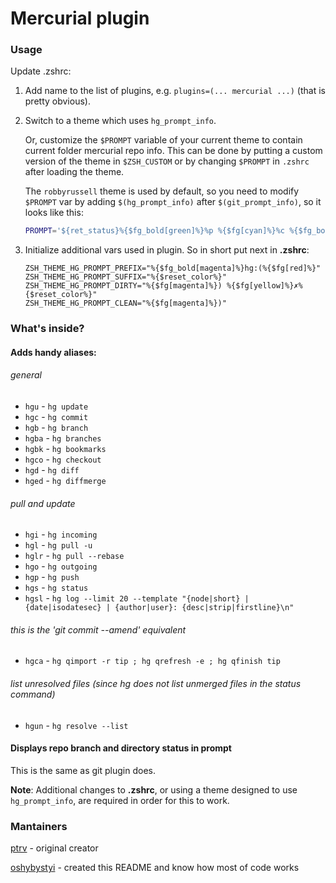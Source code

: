 # Mercurial plugin
### Usage
Update .zshrc:

1. Add name to the list of plugins, e.g. `plugins=(... mercurial ...)`
   (that is pretty obvious).
2. Switch to a theme which uses `hg_prompt_info`.

   Or, customize the `$PROMPT` variable of your current theme to contain current folder mercurial repo info. This can be done by putting a custom version of the theme in `$ZSH_CUSTOM` or by changing `$PROMPT` in `.zshrc` after loading the theme.

   The `robbyrussell` theme is used by default, so you need to modify `$PROMPT` var by adding `$(hg_prompt_info)` after `$(git_prompt_info)`, so it looks like this:

   ```zsh
   PROMPT='${ret_status}%{$fg_bold[green]%}%p %{$fg[cyan]%}%c %{$fg_bold[blue]%}$(git_prompt_info)$(hg_prompt_info)%{$fg_bold[blue]%} % %{$reset_color%}'
   ```

3. Initialize additional vars used in plugin. So in short put next in **.zshrc**:

   ```
   ZSH_THEME_HG_PROMPT_PREFIX="%{$fg_bold[magenta]%}hg:(%{$fg[red]%}"
   ZSH_THEME_HG_PROMPT_SUFFIX="%{$reset_color%}"
   ZSH_THEME_HG_PROMPT_DIRTY="%{$fg[magenta]%}) %{$fg[yellow]%}✗%{$reset_color%}"
   ZSH_THEME_HG_PROMPT_CLEAN="%{$fg[magenta]%})"
   ```

### What's inside?
#### Adds handy aliases:
###### general
* `hgu` - `hg update`
* `hgc` - `hg commit`
* `hgb` - `hg branch`
* `hgba` - `hg branches`
* `hgbk` - `hg bookmarks`
* `hgco` - `hg checkout`
* `hgd`  - `hg diff`
* `hged` - `hg diffmerge`

###### pull and update
* `hgi` - `hg incoming`
* `hgl` - `hg pull -u`
* `hglr` - `hg pull --rebase`
* `hgo` - `hg outgoing`
* `hgp` - `hg push`
* `hgs` - `hg status`
* `hgsl` - `hg log --limit 20 --template "{node|short} | {date|isodatesec} | {author|user}: {desc|strip|firstline}\n"`

###### this is the 'git commit --amend' equivalent
* `hgca` - `hg qimport -r tip ; hg qrefresh -e ; hg qfinish tip`

###### list unresolved files (since hg does not list unmerged files in the status command)
* `hgun` - `hg resolve --list`

#### Displays repo branch and directory status in prompt
This is the same as git plugin does.

**Note**: Additional changes to **.zshrc**, or using a theme designed to use `hg_prompt_info`, are required in order for this to work.

### Mantainers
[ptrv](https://github.com/ptrv) - original creator

[oshybystyi](https://github.com/oshybystyi) - created this README and know how most of code works
